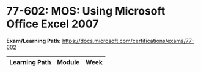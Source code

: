 # 77-602: MOS: Using Microsoft Office Excel 2007

**Exam/Learning Path:** https://docs.microsoft.com/certifications/exams/77-602

| **Learning Path** | **Module** | **Week** |
|-|-|-|

